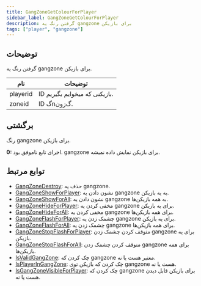 ```yaml
---
title: GangZoneGetColourForPlayer
sidebar_label: GangZoneGetColourForPlayer
description: گرفتن رنگ یه gangzone برای بازیکن
tags: ["player", "gangzone"]
---
```


<VersionWarn version='omp v1.1.0.2612' />

## توضیحات

گرفتن رنگ یه gangzone برای بازیکن.

| نام      | توضیحات                              |
| -------- | ----------------------------------- |
| playerid | ID بازیکنی که میخوایم بگیریم.        |
| zoneid   | ID گnگ‌زون.                        |

## برگشتی

رنگ gangzone برای بازیکن.

**0:** اجرای تابع ناموفق بود. gangzone برای بازیکن نمایش داده نمیشه.

## توابع مرتبط

- [GangZoneDestroy](GangZoneDestroy): حذف یه gangzone.
- [GangZoneShowForPlayer](GangZoneShowForPlayer): نشون دادن یه gangzone به یه بازیکن.
- [GangZoneShowForAll](GangZoneShowForAll): نشون دادن یه gangzone به همه بازیکن‌ها.
- [GangZoneHideForPlayer](GangZoneHideForPlayer): مخفی کردن یه gangzone برای یه بازیکن.
- [GangZoneHideForAll](GangZoneHideForAll): مخفی کردن یه gangzone برای همه بازیکن‌ها.
- [GangZoneFlashForPlayer](GangZoneFlashForPlayer): چشمک زدن یه gangzone برای یه بازیکن.
- [GangZoneFlashForAll](GangZoneFlashForAll): چشمک زدن یه gangzone برای همه بازیکن‌ها.
- [GangZoneStopFlashForPlayer](GangZoneStopFlashForPlayer): متوقف کردن چشمک زدن gangzone برای یه بازیکن.
- [GangZoneStopFlashForAll](GangZoneStopFlashForAll): متوقف کردن چشمک زدن gangzone برای همه بازیکن‌ها.
- [IsValidGangZone](IsValidGangZone): چک کردن که gangzone معتبر هست یا نه.
- [IsPlayerInGangZone](IsPlayerInGangZone): چک کردن که بازیکن توی gangzone هست یا نه.
- [IsGangZoneVisibleForPlayer](IsGangZoneVisibleForPlayer): چک کردن که gangzone برای بازیکن قابل دیدن هست یا نه.